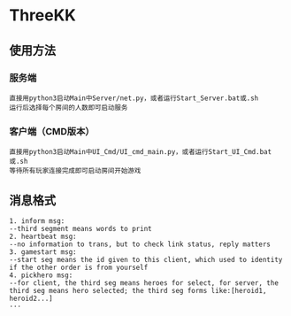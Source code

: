 # ThreeKK

## 使用方法
### 服务端
	直接用python3启动Main中Server/net.py，或者运行Start_Server.bat或.sh
	运行后选择每个房间的人数即可启动服务
### 客户端（CMD版本）
	直接用python3启动Main中UI_Cmd/UI_cmd_main.py，或者运行Start_UI_Cmd.bat或.sh
	等待所有玩家连接完成即可启动房间开始游戏

## 消息格式
```
1. inform msg:  
--third segment means words to print  
2. heartbeat msg:  
--no information to trans, but to check link status, reply matters  
3. gamestart msg:
--start seg means the id given to this client, which used to identity if the other order is from yourself
4. pickhero msg:
--for client, the third seg means heroes for select, for server, the third seg means hero selected; the third seg forms like:[heroid1, heroid2...]
···
